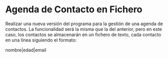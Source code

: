 # Agenda de Contacto en Fichero

Realizar una nueva versión del programa para la gestión de una agenda de contactos. La funcionalidad será la misma que la del anterior, pero en este caso, los contactos se almacenarán en un fichero de texto, cada contacto en una línea siguiendo el formato:

nombre|edad|email
